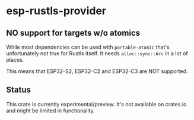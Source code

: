 # esp-rustls-provider

## NO support for targets w/o atomics

While most dependencies can be used with `portable-atomic` that's unfortunately not true for Rustls itself. It needs `alloc::sync::Arc` in a lot of places.

This means that ESP32-S2, ESP32-C2 and ESP32-C3 are NOT supported.

## Status

This crate is currently experimental/preview. It's not available on crates.io and might be limited in functionality.
